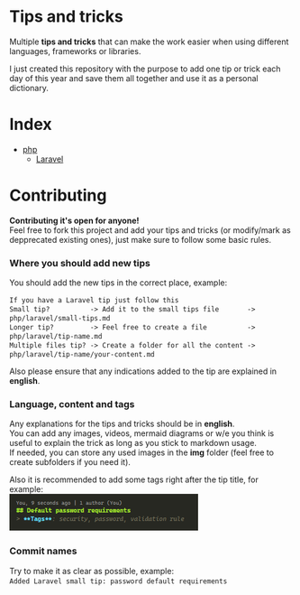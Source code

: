 # Tips and tricks
Multiple **tips and tricks** that can make the work easier when using different languages, frameworks or libraries.  

I just created this repository with the purpose to add one tip or trick each day of this year and save them all together and use it as a personal dictionary.

# Index

- [php](php)
  - [Laravel](php/laravel)

# Contributing
**Contributing it's open for anyone!**  
Feel free to fork this project and add your tips and tricks (or modify/mark as depprecated existing ones), just make sure to follow some basic rules.  

### Where you should add new tips
You should add the new tips in the correct place, example: 
```
If you have a Laravel tip just follow this
Small tip?          -> Add it to the small tips file       -> php/laravel/small-tips.md  
Longer tip?         -> Feel free to create a file          -> php/laravel/tip-name.md  
Multiple files tip? -> Create a folder for all the content -> php/laravel/tip-name/your-content.md
```
Also please ensure that any indications added to the tip are explained in **english**. 

### Language, content and tags
Any explanations for the tips and tricks should be in **english**.  
You can add any images, videos, mermaid diagrams or w/e you think is useful to explain the trick as long as you stick to markdown usage.  
If needed, you can store any used images in the **img** folder (feel free to create subfolders if you need it).  

Also it is recommended to add some tags right after the tip title, for example:  
![Tags example](img/introduction/tags-example.png)  

### Commit names
Try to make it as clear as possible, example:  
`Added Laravel small tip: password default requirements`